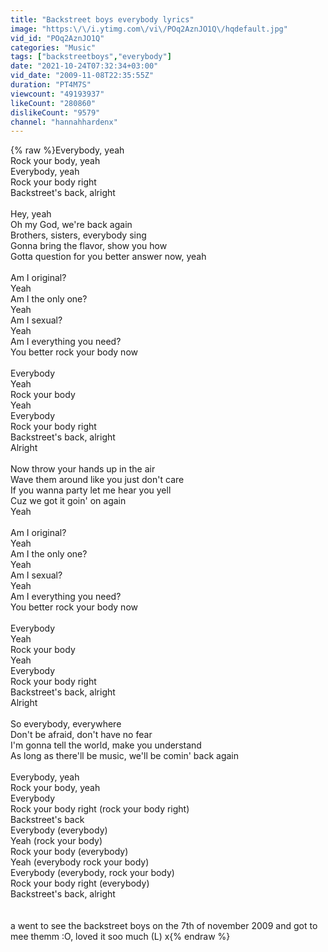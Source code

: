 ```yaml
---
title: "Backstreet boys everybody lyrics"
image: "https:\/\/i.ytimg.com\/vi\/POq2AznJO1Q\/hqdefault.jpg"
vid_id: "POq2AznJO1Q"
categories: "Music"
tags: ["backstreetboys","everybody"]
date: "2021-10-24T07:32:34+03:00"
vid_date: "2009-11-08T22:35:55Z"
duration: "PT4M7S"
viewcount: "49193937"
likeCount: "280860"
dislikeCount: "9579"
channel: "hannahhardenx"
---
```

{% raw %}Everybody, yeah<br />Rock your body, yeah<br />Everybody, yeah<br />Rock your body right<br />Backstreet's back, alright<br /><br />Hey, yeah<br />Oh my God, we're back again<br />Brothers, sisters, everybody sing<br />Gonna bring the flavor, show you how<br />Gotta question for you better answer now, yeah<br /><br />Am I original?<br />Yeah<br />Am I the only one?<br />Yeah<br />Am I sexual?<br />Yeah<br />Am I everything you need?<br />You better rock your body now<br /><br />Everybody<br />Yeah<br />Rock your body<br />Yeah<br />Everybody<br />Rock your body right<br />Backstreet's back, alright<br />Alright<br /><br />Now throw your hands up in the air<br />Wave them around like you just don't care<br />If you wanna party let me hear you yell<br />Cuz we got it goin' on again<br />Yeah<br /><br />Am I original?<br />Yeah<br />Am I the only one?<br />Yeah<br />Am I sexual?<br />Yeah<br />Am I everything you need?<br />You better rock your body now<br /><br />Everybody<br />Yeah<br />Rock your body<br />Yeah<br />Everybody<br />Rock your body right<br />Backstreet's back, alright<br />Alright<br /><br />So everybody, everywhere<br />Don't be afraid, don't have no fear<br />I'm gonna tell the world, make you understand<br />As long as there'll be music, we'll be comin' back again<br /><br />Everybody, yeah<br />Rock your body, yeah<br />Everybody<br />Rock your body right (rock your body right)<br />Backstreet's back<br />Everybody (everybody)<br />Yeah (rock your body)<br />Rock your body (everybody)<br />Yeah (everybody rock your body)<br />Everybody (everybody, rock your body)<br />Rock your body right (everybody)<br />Backstreet's back, alright<br /><br /><br />a went to see the backstreet boys on the 7th of november 2009 and got to mee themm :O,  loved it soo much (L) x{% endraw %}
